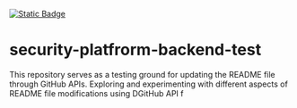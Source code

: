 [![Static Badge](https://img.shields.io/badge/Security%20Rating-F%200%25-gray)](https://security.dev.platform.usw2.upwork/repositories/46305&#8617;)
# security-platfrorm-backend-test
This repository serves as a testing ground for updating the README file through GitHub APIs. Exploring and experimenting with different aspects of README file modifications using DGitHub API f